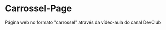 # Carrossel-Page
Página web no formato "carrossel" através da vídeo-aula do canal <span>DevClub</span> <a href="https://www.youtube.com/watch?v=7RBmpBuX68k"></a>
